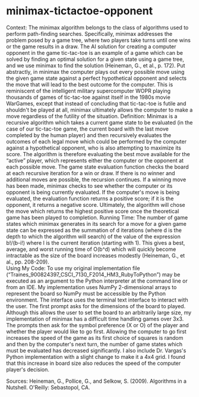 # minimax-tictactoe-opponent
Context:
	The minimax algorithm belongs to the class of algorithms used to perform path-finding searches. Specifically, minimax addresses the problem posed by a game tree, where two players take turns until one wins or the game results in a draw. The AI solution for creating a computer opponent in the game tic-tac-toe is an example of a game which can be solved by finding an optimal solution for a given state using a game tree, and we use minimax to find the solution (Heineman, G., et al., p. 172). 
	Put abstractly, in minimax the computer plays out every possible move using the given game state against a perfect hypothetical opponent and selects the move that will lead to the best outcome for the computer. This is reminiscent of the intelligent military supercomputer WOPR playing thousands of games of tic-tac-toe against itself in the 1980s movie WarGames, except that instead of concluding that tic-tac-toe is futile and shouldn't be played at all, minimax ultimately allows the computer to make a move regardless of the futility of the situation. 
Definition:
	Minimax is a recursive algorithm which takes a current game state to be evaluated (in the case of our tic-tac-toe game, the current board with the last move completed by the human player) and then recursively evaluates the outcomes of each legal move which could be performed by the computer against a hypothetical opponent, who is also attempting to maximize its score. The algorithm is therefore evaluating the best move available for the “active” player, which represents either the computer or the opponent at each possible move. The game state evaluation function checks the board at each recursive iteration for a win or draw. If there is no winner and additional moves are possible, the recursion continues. If a winning move has been made, minimax checks to see whether the computer or its opponent is being currently evaluated. If the computer's move is being evaluated, the evaluation function returns a positive score; if it is the opponent, it returns a negative score. Ultimately, the algorithm will chose the move which returns the highest positive score once the theoretical game has been played to completion. 
Running Time:
	The number of game states which minimax generates in its search for a move for a given game state can be expressed as the summation of d iterations (where d is the depth to which the algorithm will search) of the value of the expression b!/(b-i!) where I is the current iteration (starting with 1).
This gives a best, average, and worst running time of O(b^d) which will quickly become intractable as the size of the board increases modestly (Heineman, G., et al., pp. 208-209).  
Using My Code:
	To use my original implementation file (“Traines_900824397_CSCI_7130_F2014_HM3_RubyToPython”) may be executed as an argument to the Python interpreter at the command line or from an IDE. My implementation uses NumPy 2-dimensional arrays to represent the board so NumPy must be accessible by the Python environment. The interface uses the terminal text interface to interact with the user. The first prompt asks for the dimensions of the board to played. Although this allows the user to set the board to an arbitrarily large size, my implementation of minimax has a difficult time handling games over 3x3. The prompts then ask for the symbol preference (X or O) of the player and whether the player would like to go first. Allowing the computer to go first increases the speed of the game as its first choice of squares is random and then by the computer's next turn, the number of game states which must be evaluated has decreased significantly. 
	I also include Dr. Vargas's Python implementation with a slight change to make it a 4x4 grid. I found that this increase in board size also reduces the speed of the computer player's decision.


Sources:
Heineman, G., Pollice, G., and Selkow, S. (2009). Algorithms in a Nutshell. O'Reilly: Sebastopol, CA.
